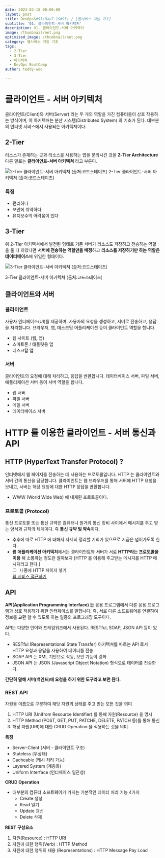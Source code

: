 ```yaml
---
date: 2023-03-15 00:00:00
layout: post
title: DevOps&#91;Day7-1&#93; / [웹서비스 개발 기초]
subtitle: '01. 클라이언트-서버 아키텍처'
description: 01. 클라이언트-서버 아키텍처
image: /thumbnail/net.png
optimized_image: /thumbnail/net.png
category: 웹서비스 개발 기초
tags:
  - 2-Tier
  - 3-Tier
  - 아키텍쳐
  - DevOps BootCamp
author: teddy-woo

---
```


# 클라이언트 - 서버 아키텍처

클라이언트(Client)와 서버(Server) 라는 두 개의 역할을 가진 컴퓨터들이 상호 작용하는 방식이며, 이 아키텍쳐는 분산 시스템(Distributed System) 의 기초가 된다. 대부분의 인터넷 서비스에서 사용되는 아키텍쳐이다.

## 2-Tier

리소스가 존재하는 곳과 리소스를 사용하는 앱을 분리시킨 것을 **2-Tier Architecture** 다른 말로는 **클라이언트-서버 아키텍쳐** 라고 부른다.

![2-Tier 클라이언트-서버 아키텍쳐 (출처:코드스테이츠)](https://velog.velcdn.com/images/dnehgus6975/post/9c128653-ed65-4600-85c7-69097920b54c/image.png)
2-Tier 클라이언트-서버 아키텍쳐 (출처:코드스테이츠)

### 특징

- 편리하다
- 보안에 취약하다
- 유지보수의 어려움이 있다

## 3-Tier

위 2-Tier 아키텍쳐에서 발전된 형태로 기존 서버가 리소스도 저장하고 전송하는 역할을 둘 다 하였다면 **서버에 전송하는 역할만을 배정**하고 **리소스를 저장하기만 하는 역할은 데이터베이스**에 위임한 형태이다.

![3-Tier 클라이언트-서버 아키텍쳐 (출처:코드스테이츠)](https://velog.velcdn.com/images/dnehgus6975/post/fd54a515-af6b-41b1-a293-7203a0156244/image.png)


3-Tier 클라이언트-서버 아키텍쳐 (출처:코드스테이츠)

## 클라이언트와 서버

### 클라이언트

사용자 인터페이스(UI)를 제공하며, 사용자의 요청을 생성하고, 서버로 전송하고, 응답을 처리합니다. 브라우저, 앱, 데스크탑 어플리케이션 등이 클라이언트 역할을 합니다.

- 웹 사이트 (웹, 앱)
- 스마트폰 / 태플릿용 앱
- 데스크탑 앱

### 서버

클라이언트의 요청에 대해 처리하고, 응답을 반환합니다. 데이터베이스 서버, 파일 서버, 애플리케이션 서버 등이 서버 역할을 합니다.

- 웹 서버
- 파일 서버
- 메일 서버
- 데이터베이스 서버

# HTTP 를 이용한 클라이언트 - 서버 통신과 API

## HTTP (HyperText Transfer Protocol) ?

인터넷에서 웹 페이지를 전송하는 데 사용하는 프로토콜입니다. HTTP 는 클라이언트와 서버 간의 통신을 담당합니다. 클라이언트는 웹 브라우저를 통해 서버에 HTTP 요청을 보내고, 서버는 해당 요청에 대한 HTTP 응답을 반환합니다.

- WWW (World WIde Web) 에 내재된 프로토콜이다.

### 프로토콜 (Protocol)

통신 프로토콜 또는 통신 규약은 컴퓨터나 원거리 통신 장비 사이에서 메시지를 주고 받는 양식과 규칙의 체계이다. 즉 **통신 규약 및 약속**이다.

- 추후에 따로 HTTP 에 대해서 자세히 정리할 기회가 있으므로 지금은 넘어가도록 한다.
- **웹 애플리케이션 아키텍처**에서는 클라이언트와 서버가 서로 **HTTP라는 프로토콜을 이용**
해 소통하는 정도만 알아보자 [HTTP 를 이용해 주고받는 메시지를 HTTP 메시지라고 한다.]
    - [ ]  나중에 HTTP 페이지 넣기
    
    [웹 서비스 접근하기](https://www.notion.so/d4b7340152714291b4e3451c1a456a47) 
    

## API

**API(Application Programming Interface) 는** 응용 프로그램에서 다른 응용 프로그램과 상호 작용하기 위한 인터페이스를 말합니다. 즉, 서로 다른 소프트웨어를 연결하여 정보를 교환 할 수 있도록 하는 일종의 프로그래밍 도구이다.

API는 다양한 언어와 프레임워크에서 사용된다. RESTful, SOAP, JSON API 등이 있다. 

- RESTful (Representational State Transfer) 아키텍쳐를 따르는 API 로서 HTTP 요청과 응답을 사용하여 데이터를 전송
- SOAP API 는 XML 기반으로 작동, 보안 기능이 강화
- JSON API 는 JSON (Javascript Object Notation) 형식으로 데이터를 전송한다.

**간단히 말해 서버(백엔드)에 요청을 하기 위한 도구라고 보면 된다.**

### REST API

자원을 이름으로 구분하여 해당 자원의 상태를 주고 받는 모든 것을 의미

1. HTTP URI (Unifrom Resource Identifier) 를 통해 자원(Resource) 을 명시
2. HTTP Method (POST, GET, PUT, PATCHE, DELETE, PATCH 등)를 통해 통신
3. 해당 자원(URI)에 대한 CRUD Operation 을 적용하는 것을 의미

**********특징********** 

- Server-Client (서버 - 클라이언트 구조)
- Stateless (무상태)
- Cacheable (캐시 처리 가능)
- Layered System (계층화)
- Uniform Interface (인터페이스 일관성)

**CRUD Operation** 

- 대부분의 컴퓨터 소프트웨어가 가지는 기본적인 데이터 처리 기능 4가지
    - Create 생성
    - Read 일기
    - Update 갱신
    - Delete 삭제

**REST 구성요소**

1. 자원(Resource) : HTTP URI
2. 자원에 대한 행위(Verb) : HTTP Method
3. 자원에 대한 행위의 내용 (Representations) : HTTP Message Pay Load